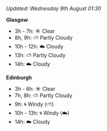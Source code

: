 *Updated: Wednesday 9th August 01:30*

**Glasgow**

* 3h - 7h: :sunny: Clear
* 8h, 9h: :partly_sunny: Partly Cloudy
* 10h - 12h: :cloud: Cloudy
* 13h: :partly_sunny: Partly Cloudy
* 14h: :cloud: Cloudy

**Edinburgh**

* 3h - 6h: :sunny: Clear
* 7h, 8h: :partly_sunny: Partly Cloudy
* 9h: :cyclone: Windy (:partly_sunny:)
* 10h - 13h: :cyclone: Windy (:cloud:)
* 14h: :cloud: Cloudy
